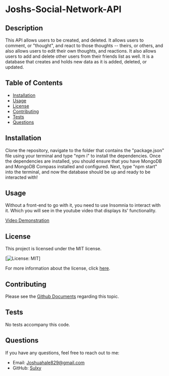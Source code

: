 # Joshs-Social-Network-API

## Description
This API allows users to be created, and deleted. It allows users to comment, or "thought", and react to those thoughts -- theirs, or others, and also allows users to edit their own thoughts, and reactions. It also allows users to add and delete other users from their friends list as well. It is a database that creates and holds new data as it is added, deleted, or updated. 

## Table of Contents
- [Installation](#installation)
- [Usage](#usage)
- [License](#license)
- [Contributing](#contributing)
- [Tests](#tests)
- [Questions](#questions)

## Installation
Clone the repository, navigate to the folder that contains the "package.json" file using your terminal and type "npm i" to install the dependencies. Once the dependencies are installed, you should ensure that you have MongoDB and MongoDB Compass installed and configured. Next, type "npm start" into the terminal, and now the database should be up and ready to be interacted with!

## Usage
Without a front-end to go with it, you need to use Insomnia to interact with it. Which you will see in the youtube video that displays its' functionality. 

[Video Demonstration](https://www.youtube.com/watch?v=BHiUTM82CJQ)

## License
This project is licensed under the MIT license.

[![License: MIT](https://img.shields.io/badge/License-MIT-yellow.svg)]

For more information about the license, click [here](https://opensource.org/licenses/MIT).

## Contributing
Please see the [Github Documents](https://docs.github.com/en/get-started/exploring-projects-on-github/contributing-to-a-project) regarding this topic.

## Tests
No tests accompany this code. 

## Questions
If you have any questions, feel free to reach out to me:
- Email: Joshuahale829@gmail.com
- GitHub: [Sulxy](https://github.com/Sulxy)